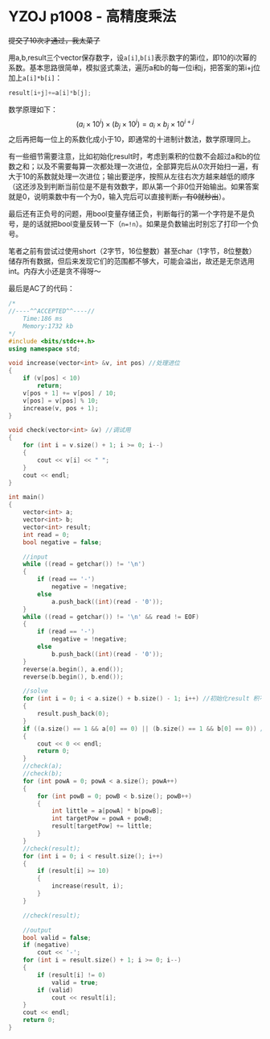 # YZOJ p1008 - 高精度乘法

~~提交了10次才通过，我太菜了~~

用a,b,result三个vector<int>保存数字，设`a[i]`,`b[i]`表示数字的第i位，即10的i次幂的系数。基本思路很简单，模拟竖式乘法，遍历a和b的每一位i和j，把答案的第i+j位加上`a[i]*b[i]`：
```c++
result[i+j]+=a[i]*b[j];
```
数学原理如下：
$$
(a_{i} \times  10^{i}) \times (b_{j} \times 10^{j}) = a_{i} \times b_{j} \times 10^{i+j}
$$
之后再把每一位上的系数化成小于10，即通常的十进制计数法，数学原理同上。

有一些细节需要注意，比如初始化result时，考虑到乘积的位数不会超过a和b的位数之和；以及不需要每算一次都处理一次进位，全部算完后从0次开始扫一遍，有大于10的系数就处理一次进位；输出要逆序，按照从左往右次方越来越低的顺序（这还涉及到判断当前位是不是有效数字，即从第一个非0位开始输出。如果答案就是0，说明乘数中有一个为0，输入完后可以直接判断~~，有0就秒出~~）。

最后还有正负号的问题，用bool变量存储正负，判断每行的第一个字符是不是负号，是的话就把bool变量反转一下（`n=!n`）。如果是负数输出时别忘了打印一个负号。

笔者之前有尝试过使用short（2字节，16位整数）甚至char（1字节，8位整数）储存所有数据，但后来发现它们的范围都不够大，可能会溢出，故还是无奈选用int。内存大小还是贪不得呀～

最后是AC了的代码：

```c++
/*
//----^^ACCEPTED^^----//
    Time:186 ms
    Memory:1732 kb
*/
#include <bits/stdc++.h>
using namespace std;

void increase(vector<int> &v, int pos) //处理进位
{
    if (v[pos] < 10)
        return;
    v[pos + 1] += v[pos] / 10;
    v[pos] = v[pos] % 10;
    increase(v, pos + 1);
}

void check(vector<int> &v) //调试用
{
    for (int i = v.size() + 1; i >= 0; i--)
    {
        cout << v[i] << " ";
    }
    cout << endl;
}

int main()
{
    vector<int> a;
    vector<int> b;
    vector<int> result;
    int read = 0;
    bool negative = false;

    //input
    while ((read = getchar()) != '\n')
    {
        if (read == '-')
            negative = !negative;
        else
            a.push_back((int)(read - '0'));
    }
    while ((read = getchar()) != '\n' && read != EOF)
    {
        if (read == '-')
            negative = !negative;
        else
            b.push_back((int)(read - '0'));
    }
    reverse(a.begin(), a.end());
    reverse(b.begin(), b.end());

    //solve
    for (int i = 0; i < a.size() + b.size() - 1; i++) //初始化result 积不超过a+b位
    {
        result.push_back(0);
    }
    if ((a.size() == 1 && a[0] == 0) || (b.size() == 1 && b[0] == 0)) //秒出
    {
        cout << 0 << endl;
        return 0;
    }
    //check(a);
    //check(b);
    for (int powA = 0; powA < a.size(); powA++)
    {
        for (int powB = 0; powB < b.size(); powB++)
        {
            int little = a[powA] * b[powB];
            int targetPow = powA + powB;
            result[targetPow] += little;
        }
    }
    //check(result);
    for (int i = 0; i < result.size(); i++)
    {
        if (result[i] >= 10)
        {
            increase(result, i);
        }
    }

    //check(result);

    //output
    bool valid = false;
    if (negative)
        cout << '-';
    for (int i = result.size() + 1; i >= 0; i--)
    {
        if (result[i] != 0)
            valid = true;
        if (valid)
            cout << result[i];
    }
    cout << endl;
    return 0;
}
```
